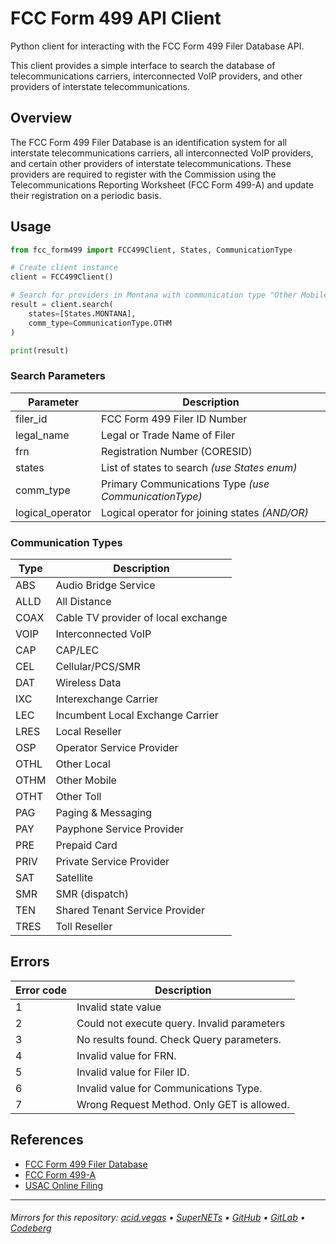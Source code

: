 # FCC Form 499 API Client

Python client for interacting with the FCC Form 499 Filer Database API. 

This client provides a simple interface to search the database of telecommunications carriers, interconnected VoIP providers, and other providers of interstate telecommunications.

## Overview
The FCC Form 499 Filer Database is an identification system for all interstate telecommunications carriers, all interconnected VoIP providers, and certain other providers of interstate telecommunications. These providers are required to register with the Commission using the Telecommunications Reporting Worksheet (FCC Form 499-A) and update their registration on a periodic basis.

## Usage
```python
from fcc_form499 import FCC499Client, States, CommunicationType

# Create client instance
client = FCC499Client()

# Search for providers in Montana with communication type "Other Mobile"
result = client.search(
    states=[States.MONTANA],
    comm_type=CommunicationType.OTHM
)

print(result)
```

### Search Parameters
| Parameter        | Description                                           |
|------------------|-------------------------------------------------------|
| filer_id         | FCC Form 499 Filer ID Number                          |
| legal_name       | Legal or Trade Name of Filer                          |
| frn              | Registration Number (CORESID)                         |
| states           | List of states to search *(use States enum)*          |
| comm_type        | Primary Communications Type *(use CommunicationType)* |
| logical_operator | Logical operator for joining states *(AND/OR)*        |

### Communication Types
| Type | Description                         |
|------|-------------------------------------|
| ABS  | Audio Bridge Service                |
| ALLD | All Distance                        |
| COAX | Cable TV provider of local exchange |
| VOIP | Interconnected VoIP                 |
| CAP  | CAP/LEC                             |
| CEL  | Cellular/PCS/SMR                    |
| DAT  | Wireless Data                       |
| IXC  | Interexchange Carrier               |
| LEC  | Incumbent Local Exchange Carrier    |
| LRES | Local Reseller                      |
| OSP  | Operator Service Provider           |
| OTHL | Other Local                         |
| OTHM | Other Mobile                        |
| OTHT | Other Toll                          |
| PAG  | Paging & Messaging                  |
| PAY  | Payphone Service Provider           |
| PRE  | Prepaid Card                        |
| PRIV | Private Service Provider            |
| SAT  | Satellite                           |
| SMR  | SMR (dispatch)                      |
| TEN  | Shared Tenant Service Provider      |
| TRES | Toll Reseller                       |

## Errors
| Error code | Description                                 |
|------------|---------------------------------------------|
| 1          | Invalid state value                         |
| 2          | Could not execute query. Invalid parameters |
| 3          | No results found. Check Query parameters.   |
| 4          | Invalid value for FRN.                      |
| 5          | Invalid value for Filer ID.                 |
| 6          | Invalid value for Communications Type.      |
| 7          | Wrong Request Method. Only GET is allowed.  |

## References
* [FCC Form 499 Filer Database](http://apps.fcc.gov/cgb/form499/499a.cfm)
* [FCC Form 499-A](https://www.fcc.gov/formpage.html)
* [USAC Online Filing](http://forms.universalservice.org)

___

###### Mirrors for this repository: [acid.vegas](https://git.acid.vegas/fcc-form499-api) • [SuperNETs](https://git.supernets.org/acidvegas/fcc-form499-api) • [GitHub](https://github.com/acidvegas/fcc-form499-api) • [GitLab](https://gitlab.com/acidvegas/fcc-form499-api) • [Codeberg](https://codeberg.org/acidvegas/fcc-form499-api)
